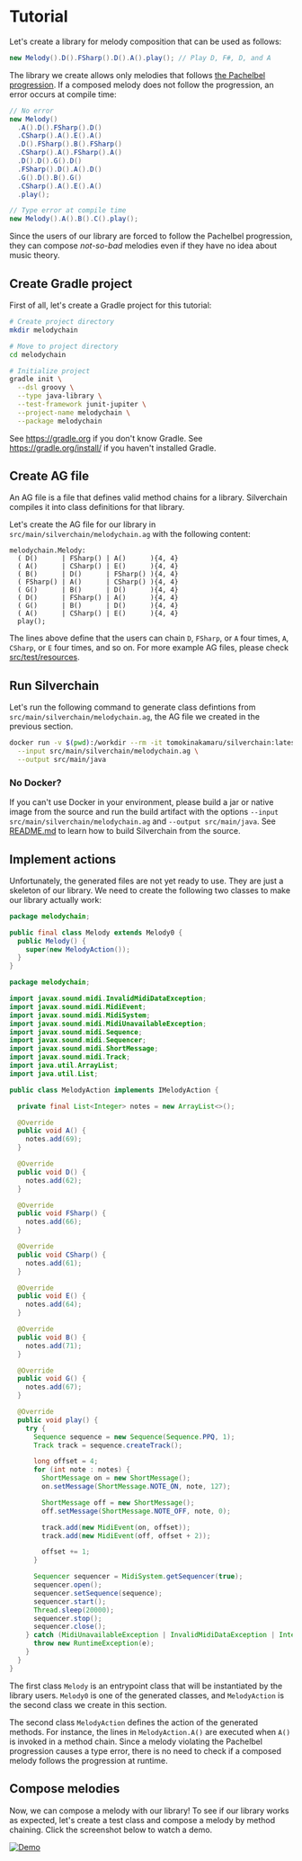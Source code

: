 # Tutorial

Let's create a library for melody composition that can be used as follows:

```java
new Melody().D().FSharp().D().A().play(); // Play D, F#, D, and A
```

The library we create allows only melodies that follows [the Pachelbel progression](http://openmusictheory.com/popRockHarmony-pachelbel.html). If a composed melody does not follow the progression, an error occurs at compile time:

```java
// No error
new Melody()
  .A().D().FSharp().D()
  .CSharp().A().E().A()
  .D().FSharp().B().FSharp()
  .CSharp().A().FSharp().A()
  .D().D().G().D()
  .FSharp().D().A().D()
  .G().D().B().G()
  .CSharp().A().E().A()
  .play();

// Type error at compile time
new Melody().A().B().C().play();
```

Since the users of our library are forced to follow the Pachelbel progression, they can compose *not-so-bad* melodies even if they have no idea about music theory.

## Create Gradle project

First of all, let's create a Gradle project for this tutorial:

```sh
# Create project directory
mkdir melodychain

# Move to project directory
cd melodychain

# Initialize project
gradle init \
  --dsl groovy \
  --type java-library \
  --test-framework junit-jupiter \
  --project-name melodychain \
  --package melodychain
```

See https://gradle.org if you don't know Gradle. See https://gradle.org/install/ if you haven't installed Gradle.

## Create AG file

An AG file is a file that defines valid method chains for a library. Silverchain compiles it into class definitions for that library.

Let's create the AG file for our library in `src/main/silverchain/melodychain.ag` with the following content:

```
melodychain.Melody:
  ( D()      | FSharp() | A()      ){4, 4}
  ( A()      | CSharp() | E()      ){4, 4}
  ( B()      | D()      | FSharp() ){4, 4}
  ( FSharp() | A()      | CSharp() ){4, 4}
  ( G()      | B()      | D()      ){4, 4}
  ( D()      | FSharp() | A()      ){4, 4}
  ( G()      | B()      | D()      ){4, 4}
  ( A()      | CSharp() | E()      ){4, 4}
  play();
```

The lines above define that the users can chain `D`, `FSharp`, or `A` four times, `A`, `CSharp`, or `E` four times, and so on. For more example AG files, please check [src/test/resources](../src/test/resources).

## Run Silverchain

Let's run the following command to generate class defintions from `src/main/silverchain/melodychain.ag`, the AG file we created in the previous section.

```sh
docker run -v $(pwd):/workdir --rm -it tomokinakamaru/silverchain:latest \
  --input src/main/silverchain/melodychain.ag \
  --output src/main/java
```

### No Docker?

If you can't use Docker in your environment, please build a jar or native image from the source and run the build artifact with the options `--input src/main/silverchain/melodychain.ag` and `--output src/main/java`. See [README.md](../README.md) to learn how to build Silverchain from the source.

## Implement actions

Unfortunately, the generated files are not yet ready to use. They are just a skeleton of our library. We need to create the following two classes to make our library actually work:

```java
package melodychain;

public final class Melody extends Melody0 {
  public Melody() {
    super(new MelodyAction());
  }
}
```

```java
package melodychain;

import javax.sound.midi.InvalidMidiDataException;
import javax.sound.midi.MidiEvent;
import javax.sound.midi.MidiSystem;
import javax.sound.midi.MidiUnavailableException;
import javax.sound.midi.Sequence;
import javax.sound.midi.Sequencer;
import javax.sound.midi.ShortMessage;
import javax.sound.midi.Track;
import java.util.ArrayList;
import java.util.List;

public class MelodyAction implements IMelodyAction {

  private final List<Integer> notes = new ArrayList<>();

  @Override
  public void A() {
    notes.add(69);
  }

  @Override
  public void D() {
    notes.add(62);
  }

  @Override
  public void FSharp() {
    notes.add(66);
  }

  @Override
  public void CSharp() {
    notes.add(61);
  }

  @Override
  public void E() {
    notes.add(64);
  }

  @Override
  public void B() {
    notes.add(71);
  }

  @Override
  public void G() {
    notes.add(67);
  }

  @Override
  public void play() {
    try {
      Sequence sequence = new Sequence(Sequence.PPQ, 1);
      Track track = sequence.createTrack();

      long offset = 4;
      for (int note : notes) {
        ShortMessage on = new ShortMessage();
        on.setMessage(ShortMessage.NOTE_ON, note, 127);

        ShortMessage off = new ShortMessage();
        off.setMessage(ShortMessage.NOTE_OFF, note, 0);

        track.add(new MidiEvent(on, offset));
        track.add(new MidiEvent(off, offset + 2));

        offset += 1;
      }

      Sequencer sequencer = MidiSystem.getSequencer(true);
      sequencer.open();
      sequencer.setSequence(sequence);
      sequencer.start();
      Thread.sleep(20000);
      sequencer.stop();
      sequencer.close();
    } catch (MidiUnavailableException | InvalidMidiDataException | InterruptedException e) {
      throw new RuntimeException(e);
    }
  }
}
```

The first class `Melody` is an entrypoint class that will be instantiated by the library users. `Melody0` is one of the generated classes, and `MelodyAction` is the second class we create in this section.

The second class `MelodyAction` defines the action of the generated methods. For instance, the lines in `MelodyAction.A()` are executed when `A()` is invoked in a method chain. Since a melody violating the Pachelbel progression causes a type error, there is no need to check if a composed melody follows the progression at runtime.

## Compose melodies

Now, we can compose a melody with our library! To see if our library works as expected, let's create a test class and compose a melody by method chaining. Click the screenshot below to watch a demo.

[![Demo](http://i3.ytimg.com/vi/D2MHZajp_2M/maxresdefault.jpg)](https://youtu.be/D2MHZajp_2M)
